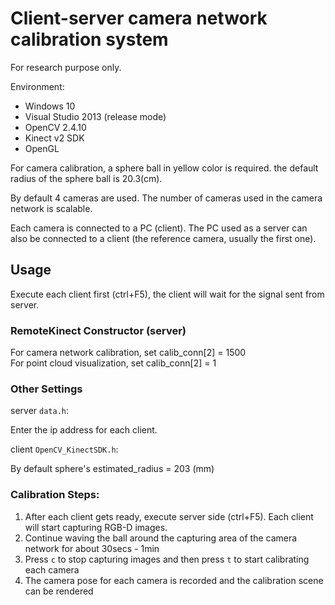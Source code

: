# Client-server camera network calibration system

For research purpose only.

Environment:

  * Windows 10
  * Visual Studio 2013 (release mode)
  * OpenCV 2.4.10 
  * Kinect v2 SDK
  * OpenGL

For camera calibration, a sphere ball in yellow color is required. the default radius of the sphere ball is 20.3(cm).

By default 4 cameras are used. The number of cameras used in the camera network is scalable.

Each camera is connected to a PC (client). The PC used as a server can also be connected to a client (the reference camera, usually the first one).

## Usage

Execute each client first (ctrl+F5), the client will wait for the signal sent from server.

### RemoteKinect Constructor (server)

For camera network calibration, set calib_conn[2] = 1500  
For point cloud visualization, set calib_conn[2] = 1

### Other Settings

server `data.h`:

Enter the ip address for each client.

client `OpenCV_KinectSDK.h`:

By default sphere's estimated_radius = 203 (mm)

### Calibration Steps:

1. After each client gets ready, execute server side (ctrl+F5). Each client will start capturing RGB-D images.
1. Continue waving the ball around the capturing area of the camera network for about 30secs - 1min
1. Press `c` to stop capturing images and then press `t` to start calibrating each camera
1. The camera pose for each camera is recorded and the calibration scene can be rendered